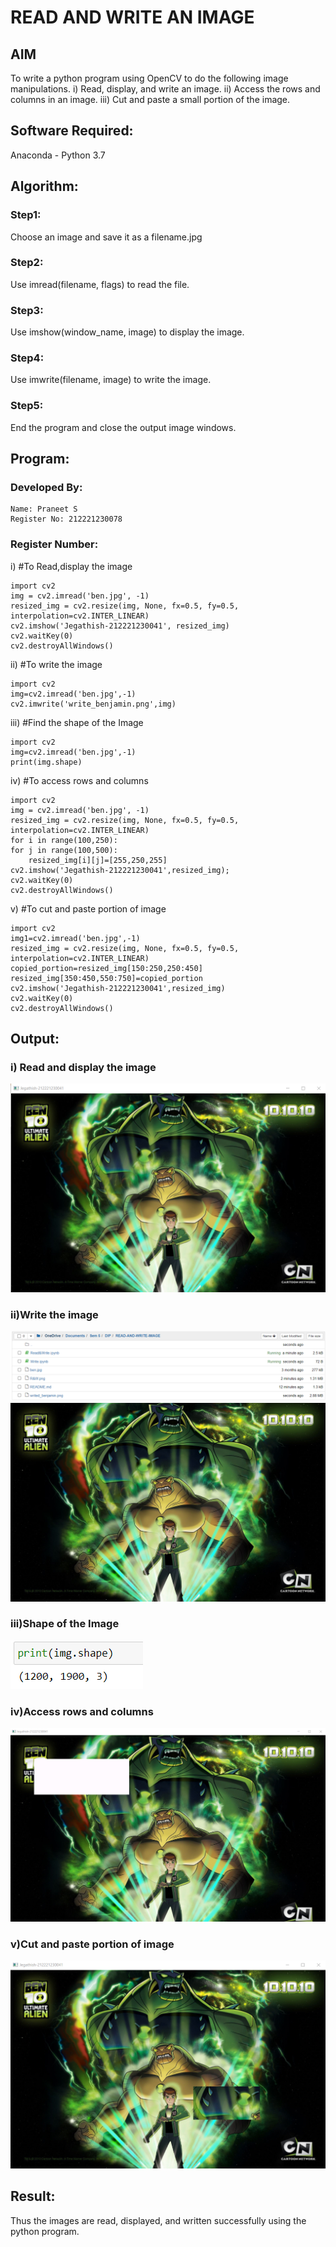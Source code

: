 # READ AND WRITE AN IMAGE
## AIM
To write a python program using OpenCV to do the following image manipulations.
i) Read, display, and write an image.
ii) Access the rows and columns in an image.
iii) Cut and paste a small portion of the image.

## Software Required:
Anaconda - Python 3.7
## Algorithm:
### Step1:
Choose an image and save it as a filename.jpg
### Step2:
Use imread(filename, flags) to read the file.
### Step3:
Use imshow(window_name, image) to display the image.
### Step4:
Use imwrite(filename, image) to write the image.
### Step5:
End the program and close the output image windows.
## Program:
### Developed By:
```
Name: Praneet S
Register No: 212221230078
```
### Register Number: 
i) #To Read,display the image
```
import cv2
img = cv2.imread('ben.jpg', -1)
resized_img = cv2.resize(img, None, fx=0.5, fy=0.5, interpolation=cv2.INTER_LINEAR)
cv2.imshow('Jegathish-212221230041', resized_img)
cv2.waitKey(0)
cv2.destroyAllWindows()

```
ii) #To write the image
```
import cv2
img=cv2.imread('ben.jpg',-1)
cv2.imwrite('write_benjamin.png',img)
```
iii) #Find the shape of the Image
```
import cv2
img=cv2.imread('ben.jpg',-1)
print(img.shape)
```
iv) #To access rows and columns

```
import cv2
img = cv2.imread('ben.jpg', -1)
resized_img = cv2.resize(img, None, fx=0.5, fy=0.5, interpolation=cv2.INTER_LINEAR)
for i in range(100,250):
for j in range(100,500):
    resized_img[i][j]=[255,250,255]
cv2.imshow('Jegathish-212221230041',resized_img);
cv2.waitKey(0)
cv2.destroyAllWindows()
```
v) #To cut and paste portion of image
```
import cv2
img1=cv2.imread('ben.jpg',-1)
resized_img = cv2.resize(img, None, fx=0.5, fy=0.5, interpolation=cv2.INTER_LINEAR)
copied_portion=resized_img[150:250,250:450]
resized_img[350:450,550:750]=copied_portion
cv2.imshow('Jegathish-212221230041',resized_img)
cv2.waitKey(0)
cv2.destroyAllWindows()
```

## Output:

### i) Read and display the image

![output](R&W.png)

### ii)Write the image

![output](rewrite.png)
![output](writed_benjamin.png)
### iii)Shape of the Image
![output](shape.png)
### iv)Access rows and columns
![output](R&C.png)
### v)Cut and paste portion of image
![output](cut.png)
## Result:
Thus the images are read, displayed, and written successfully using the python program.
